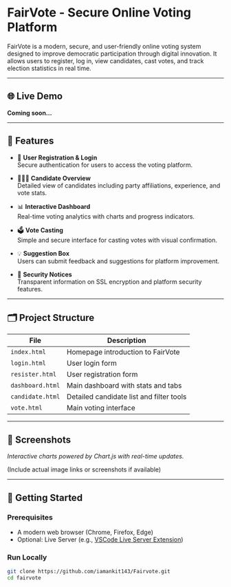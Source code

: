 # FairVote - Secure Online Voting Platform

FairVote is a modern, secure, and user-friendly online voting system designed to improve democratic participation through digital innovation. It allows users to register, log in, view candidates, cast votes, and track election statistics in real time.

---

## 🌐 Live Demo

**Coming soon…**

---

## 🔧 Features

- 📝 **User Registration & Login**  
  Secure authentication for users to access the voting platform.

- 🧑‍🤝‍🧑 **Candidate Overview**  
  Detailed view of candidates including party affiliations, experience, and vote stats.

- 📊 **Interactive Dashboard**  
  Real-time voting analytics with charts and progress indicators.

- 🗳️ **Vote Casting**  
  Simple and secure interface for casting votes with visual confirmation.

- 💡 **Suggestion Box**  
  Users can submit feedback and suggestions for platform improvement.

- 🔐 **Security Notices**  
  Transparent information on SSL encryption and platform security features.

---

## 🗂 Project Structure

| File            | Description                                |
|-----------------|--------------------------------------------|
| `index.html`    | Homepage introduction to FairVote          |
| `login.html`    | User login form                            |
| `resister.html` | User registration form                     |
| `dashboard.html`| Main dashboard with stats and tabs         |
| `candidate.html`| Detailed candidate list and filter tools   |
| `vote.html`     | Main voting interface                      |

---

## 📸 Screenshots

*Interactive charts powered by Chart.js with real-time updates.*

(Include actual image links or screenshots if available)

---

## 🚀 Getting Started

### Prerequisites

- A modern web browser (Chrome, Firefox, Edge)
- Optional: Live Server (e.g., [VSCode Live Server Extension](https://marketplace.visualstudio.com/items?itemName=ritwickdey.LiveServer))

### Run Locally

```bash
git clone https://github.com/iamankit143/Fairvote.git
cd fairvote



